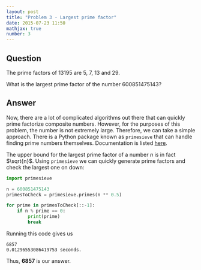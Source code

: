 ```yaml
---
layout: post
title: "Problem 3 - Largest prime factor"
date: 2015-07-23 11:50
mathjax: true
number: 3
---
```


## Question

The prime factors of 13195 are 5, 7, 13 and 29.

What is the largest prime factor of the number 600851475143?

## Answer

Now, there are a lot of complicated algorithms out there that can quickly prime factorize composite numbers. However, for the purposes of this problem, the number is not extremely large. Therefore, we can take a simple approach. There is a Python package known as `primesieve` that can handle finding prime numbers themselves. Documentation is listed [here](https://pypi.org/project/primesieve/).

The upper bound for the largest prime factor of a number $n$ is in fact $\sqrt{n}$. Using `primesieve` we can quickly generate prime factors and check the largest one on down:

```python
import primesieve

n = 600851475143
primesToCheck = primesieve.primes(n ** 0.5)

for prime in primesToCheck[::-1]:
    if n % prime == 0:
        print(prime)
        break
```

Running this code gives us

```
6857
0.01296553086419753 seconds.
```

Thus, **6857** is our answer.